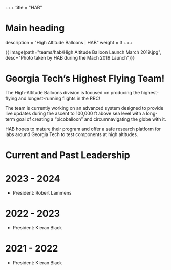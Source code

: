 +++
title = "HAB"
# Main heading
description = "High Altitude Balloons | HAB"
weight = 3
+++

{{ image(path="teams/hab/High Altitude Balloon Launch March 2019.jpg", desc="Photo taken by HAB during the Mach 2019 Launch")}}

# Georgia Tech’s Highest Flying Team!
 
The High-Altitude Balloons division is focused on producing the highest-flying and longest-running flights in the RRC!

The team is currently working on an advanced system designed to provide live updates during the ascent to 100,000 ft above sea level with a long-term goal of creating a “picoballoon” and circumnavigating the globe with it.

HAB hopes to mature their program and offer a safe research platform for labs around Georgia Tech to test components at high altitudes.

# Current and Past Leadership
# 2023 - 2024
- President: Robert Lammens
# 2022 - 2023
- President: Kieran Black
# 2021 - 2022
- President: Kieran Black
